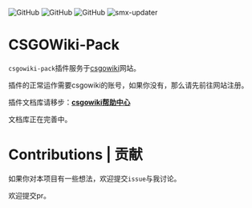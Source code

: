 ![GitHub](https://img.shields.io/github/license/hx-w/CSGOWiki-Plugins)
![GitHub](https://img.shields.io/github/downloads/hx-w/CSGOWiki-Plugins/total)
![GitHub](https://img.shields.io/github/languages/top/hx-w/CSGOWiki-Plugins)
![smx-updater](https://github.com/hx-w/CSGOWiki-Plugins/workflows/smx-updater/badge.svg)

# CSGOWiki-Pack
`csgowiki-pack`插件服务于[csgowiki](https://mycsgolab.com)网站。

插件的正常运作需要csgowiki的账号，如果你没有，那么请先前往网站注册。

插件文档库请移步：[**csgowiki帮助中心**](https://docs.csgowiki.top/csgowiki-pack)

文档库正在完善中。

# Contributions | 贡献

如果你对本项目有一些想法，欢迎提交`issue`与我讨论。

欢迎提交pr。
